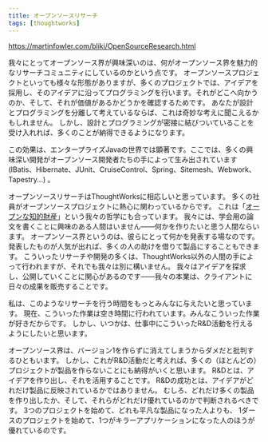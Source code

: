 ```yaml
---
title: オープンソースリサーチ
tags: [thoughtworks]
---
```


https://martinfowler.com/bliki/OpenSourceResearch.html

我々にとってオープンソース界が興味深いのは、何がオープンソース界を魅力的なリサーチコミュニティにしているのかという点です。
オープンソースプロジェクトといっても様々な形態がありますが、多くのプロジェクトでは、アイデアを採用し、そのアイデアに沿ってプログラミングを行います。それがどこへ向かうのか、そして、それが価値があるかどうかを確認するためです。
あなたが設計とプログラミングを分離して考えているならば、これは奇妙な考えに聞こえるかもしれません。
しかし、設計とプログラミングが密接に結びついていることを受け入れれば、多くのことが納得できるようになります。

この効果は、エンタープライズJavaの世界では顕著です。ここでは、多くの興味深い開発がオープンソース開発者たちの手によって生み出されています (IBatis、Hibernate、JUnit、CruiseControl、Spring、Sitemesh、Webwork、Tapestry...) 。

オープンソースリサーチはThoughtWorksに相応しいと思っています。
多くの社員がオープンソースプロジェクトに熱心に関わっているからです。
これは「[オープンな知的財産](/OpenIntellectualProperty)」という我々の哲学にも合っています。
我々には、学会用の論文を書くことに興味のある人間はいません——何かを作りたいと思う人間ならいます。
オープンソース界というのは、彼らにとって何かを発表する場なのです。
発表したものが人気が出れば、多くの人の助けを借りて製品にすることもできます。
こういったリサーチや開発の多くは、ThoughtWorks以外の人間の手によって行われますが、それでも我々は別に構いません。
我々はアイデアを探求し、公開していくことに関心があるのです——我々の本業は、クライアントに日々の成果を販売することです。

私は、このようなリサーチを行う時間をもっとみんなに与えたいと思っています。
現在、こういった作業は空き時間に行われています。みんなこういった作業が好きだからです。
しかし、いつかは、仕事中にこういったR&D活動を行えるようにしたいと思います。

オープンソース界は、バージョン1を作らずに消えてしまうからダメだと批判するひともいます。
しかし、これがR&D活動だと考えれば、多くの（ほとんどの）プロジェクトが製品を作らないことにも納得がいくと思います。
R&Dとは、アイデアを作り出し、それを活用することです。
R&Dの成功とは、アイデアがどれだけ製品に反映されているかではありません。
むしろ、どれだけ多くの製品を作り出したか、そして、それらがどれだけ優れているのかで判断されるべきです。
3つのプロジェクトを始めて、どれも平凡な製品になった人よりも、
1ダースのプロジェクトを始めて、1つがキラーアプリケーションになった人のほうが優れているのです。
